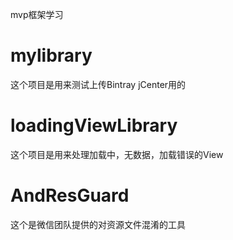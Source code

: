 mvp框架学习

# mylibrary
这个项目是用来测试上传Bintray jCenter用的


# loadingViewLibrary
这个项目是用来处理加载中，无数据，加载错误的View


# AndResGuard
这个是微信团队提供的对资源文件混淆的工具
